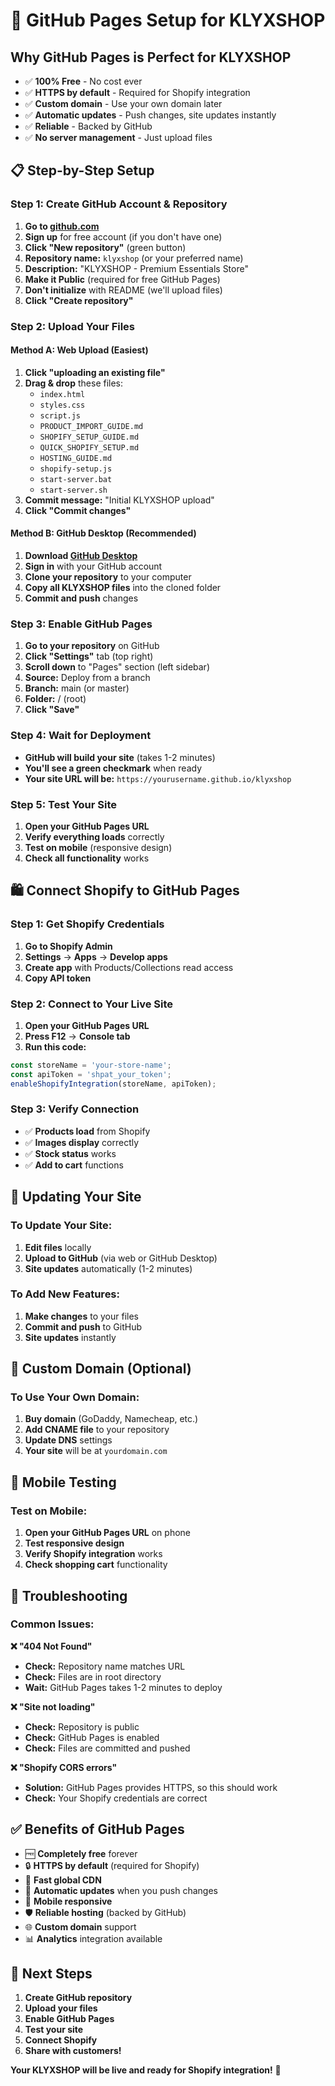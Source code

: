 # 🚀 GitHub Pages Setup for KLYXSHOP

## **Why GitHub Pages is Perfect for KLYXSHOP**

- ✅ **100% Free** - No cost ever
- ✅ **HTTPS by default** - Required for Shopify integration
- ✅ **Custom domain** - Use your own domain later
- ✅ **Automatic updates** - Push changes, site updates instantly
- ✅ **Reliable** - Backed by GitHub
- ✅ **No server management** - Just upload files

## **📋 Step-by-Step Setup**

### **Step 1: Create GitHub Account & Repository**

1. **Go to [github.com](https://github.com)**
2. **Sign up** for free account (if you don't have one)
3. **Click "New repository"** (green button)
4. **Repository name:** `klyxshop` (or your preferred name)
5. **Description:** "KLYXSHOP - Premium Essentials Store"
6. **Make it Public** (required for free GitHub Pages)
7. **Don't initialize** with README (we'll upload files)
8. **Click "Create repository"**

### **Step 2: Upload Your Files**

#### **Method A: Web Upload (Easiest)**
1. **Click "uploading an existing file"**
2. **Drag & drop** these files:
   - `index.html`
   - `styles.css`
   - `script.js`
   - `PRODUCT_IMPORT_GUIDE.md`
   - `SHOPIFY_SETUP_GUIDE.md`
   - `QUICK_SHOPIFY_SETUP.md`
   - `HOSTING_GUIDE.md`
   - `shopify-setup.js`
   - `start-server.bat`
   - `start-server.sh`
3. **Commit message:** "Initial KLYXSHOP upload"
4. **Click "Commit changes"**

#### **Method B: GitHub Desktop (Recommended)**
1. **Download [GitHub Desktop](https://desktop.github.com/)**
2. **Sign in** with your GitHub account
3. **Clone your repository** to your computer
4. **Copy all KLYXSHOP files** into the cloned folder
5. **Commit and push** changes

### **Step 3: Enable GitHub Pages**

1. **Go to your repository** on GitHub
2. **Click "Settings"** tab (top right)
3. **Scroll down** to "Pages" section (left sidebar)
4. **Source:** Deploy from a branch
5. **Branch:** main (or master)
6. **Folder:** / (root)
7. **Click "Save"**

### **Step 4: Wait for Deployment**

- **GitHub will build your site** (takes 1-2 minutes)
- **You'll see a green checkmark** when ready
- **Your site URL will be:** `https://yourusername.github.io/klyxshop`

### **Step 5: Test Your Site**

1. **Open your GitHub Pages URL**
2. **Verify everything loads** correctly
3. **Test on mobile** (responsive design)
4. **Check all functionality** works

## **🛍️ Connect Shopify to GitHub Pages**

### **Step 1: Get Shopify Credentials**
1. **Go to Shopify Admin**
2. **Settings** → **Apps** → **Develop apps**
3. **Create app** with Products/Collections read access
4. **Copy API token**

### **Step 2: Connect to Your Live Site**
1. **Open your GitHub Pages URL**
2. **Press F12** → **Console tab**
3. **Run this code:**
```javascript
const storeName = 'your-store-name';
const apiToken = 'shpat_your_token';
enableShopifyIntegration(storeName, apiToken);
```

### **Step 3: Verify Connection**
- ✅ **Products load** from Shopify
- ✅ **Images display** correctly
- ✅ **Stock status** works
- ✅ **Add to cart** functions

## **🔄 Updating Your Site**

### **To Update Your Site:**
1. **Edit files** locally
2. **Upload to GitHub** (via web or GitHub Desktop)
3. **Site updates** automatically (1-2 minutes)

### **To Add New Features:**
1. **Make changes** to your files
2. **Commit and push** to GitHub
3. **Site updates** instantly

## **🎨 Custom Domain (Optional)**

### **To Use Your Own Domain:**
1. **Buy domain** (GoDaddy, Namecheap, etc.)
2. **Add CNAME file** to your repository
3. **Update DNS** settings
4. **Your site** will be at `yourdomain.com`

## **📱 Mobile Testing**

### **Test on Mobile:**
1. **Open your GitHub Pages URL** on phone
2. **Test responsive design**
3. **Verify Shopify integration** works
4. **Check shopping cart** functionality

## **🔧 Troubleshooting**

### **Common Issues:**

**❌ "404 Not Found"**
- **Check:** Repository name matches URL
- **Check:** Files are in root directory
- **Wait:** GitHub Pages takes 1-2 minutes to deploy

**❌ "Site not loading"**
- **Check:** Repository is public
- **Check:** GitHub Pages is enabled
- **Check:** Files are committed and pushed

**❌ "Shopify CORS errors"**
- **Solution:** GitHub Pages provides HTTPS, so this should work
- **Check:** Your Shopify credentials are correct

## **✅ Benefits of GitHub Pages**

- 🆓 **Completely free** forever
- 🔒 **HTTPS by default** (required for Shopify)
- 🚀 **Fast global CDN**
- 🔄 **Automatic updates** when you push changes
- 📱 **Mobile responsive**
- 🛡️ **Reliable hosting** (backed by GitHub)
- 🌐 **Custom domain** support
- 📊 **Analytics** integration available

## **🎯 Next Steps**

1. **Create GitHub repository**
2. **Upload your files**
3. **Enable GitHub Pages**
4. **Test your site**
5. **Connect Shopify**
6. **Share with customers!**

**Your KLYXSHOP will be live and ready for Shopify integration!** 🚀
